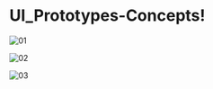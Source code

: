 # UI_Prototypes-Concepts!

![01](https://user-images.githubusercontent.com/51298487/135973494-fc714418-677d-40ef-b16e-429884f86de1.png)

![02](https://user-images.githubusercontent.com/51298487/135973566-e1615106-5a02-4e8f-91db-f7f1bf2e47b0.png)

![03](https://user-images.githubusercontent.com/51298487/135973832-2e1d041c-a480-4f86-9f98-2bb6000755fd.png)
